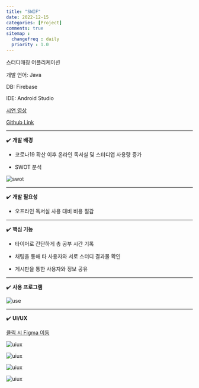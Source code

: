 ```yaml
---
title: "SWIF"
date: 2022-12-15
categories: [Project]
comments: true
sitemap :
  changefreq : daily
  priority : 1.0
---
```


스터디매칭 어플리케이션

개발 언어: Java

DB: Firebase

IDE: Android Studio

[시연 영상](https://youtu.be/STS_tqPen94)

[Github Link](https://github.com/oblsoun/SWIF)

- - -

✔️ **개발 배경**

- 코로나19 확산 이후 온라인 독서실 및 스터디앱 사용량 증가

- SWOT 분석

![swot](https://user-images.githubusercontent.com/113246634/273862371-f37f81f5-d7f9-4cbe-94ff-260f992364fb.jpg)

- - -

✔️ **개발 필요성**

- 오프라인 독서실 사용 대비 비용 절감

- - -

✔️ **핵심 기능**

- 타이머로 간단하게 총 공부 시간 기록

- 채팅을 통해 타 사용자와 서로 스터디 결과물 확인

- 게시판을 통한 사용자와 정보 공유


- - -

✔️ **사용 프로그램**

![use](https://user-images.githubusercontent.com/113246634/273866575-4e3423b4-7263-4607-88a9-d6a29312baca.jpg)

- - -

✔️ **UI/UX**

[클릭 시 Figma 이동](https://www.figma.com/file/11UPpZ3Bjcf419xwidDnb3/%EC%A1%B8%EC%9E%91-%EB%B0%B1%EC%97%85?type=design&node-id=0%3A1&mode=design&t=bUwRK2DXZ5DGuHzQ-1)

![uiux](https://user-images.githubusercontent.com/113246634/273867377-ef2ded5a-fb71-40f6-a61a-142446d9e315.jpg)

![uiux](https://user-images.githubusercontent.com/113246634/273867445-fc35fd5c-f827-4dbd-97c2-e3d05dd687cd.jpg)

![uiux](https://user-images.githubusercontent.com/113246634/273867648-3dc0a0fa-37f5-499c-8195-92eb2e258f8b.jpg)

![uiux](https://user-images.githubusercontent.com/113246634/273867562-52eac18f-9f8a-4a62-85fb-cf2855849b11.jpg)